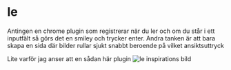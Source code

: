 le
=============================

Antingen en chrome plugin som registrerar när du ler och om du står i ett inputfält så görs det en smiley och trycker enter.
Andra tanken är att bara skapa en sida där bilder rullar sjukt snabbt beroende på vilket ansiktsuttryck

Lite varför jag anser att en sådan här plugin
![le inspirations bild](https://pbs.twimg.com/media/Bw5EyW2IcAAHsuJ.jpg:large)
